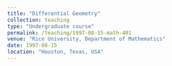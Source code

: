 ```yaml
---
title: "Differential Geometry"
collection: teaching
type: "Undergraduate course"
permalink: /teaching/1997-08-15-math-401
venue: "Rice University, Department of Mathematics"
date: 1997-08-15
location: "Houston, Texas, USA"
---
```


